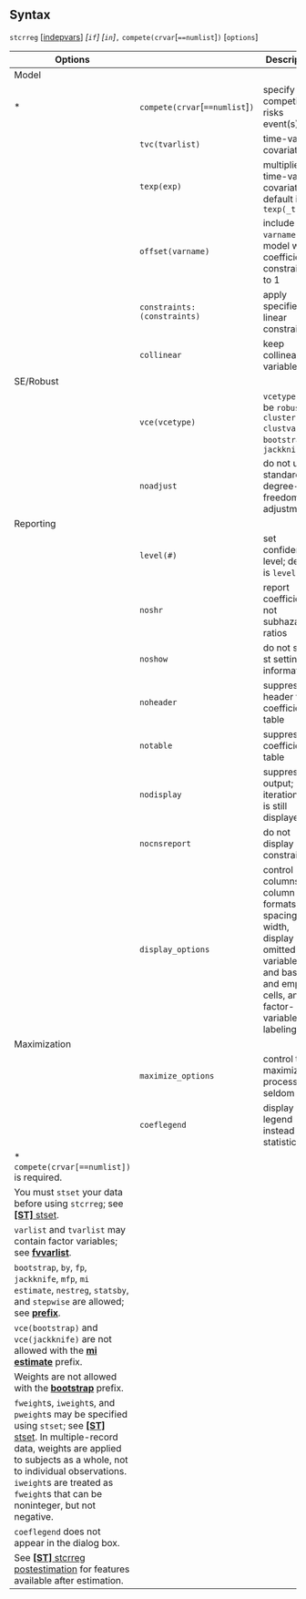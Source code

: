 ## Syntax

`stcrreg`
\[[indepvars](http://www.stata.com/help.cgi?indepvars)\]
_\[`if`\] \[`in`\]_`,`
`compete(crvar`\[`==numlist`\]`)` \[`options`\]

| Options                                                                                                                                                                                                                                                                                                                                                       |                                       | Description                                                                                                                                      |
|---------------------------------------------------------------------------------------------------------------------------------------------------------------------------------------------------------------------------------------------------------------------------------------------------------------------------------------------------------------|---------------------------------------|--------------------------------------------------------------------------------------------------------------------------------------------------|
| Model                                                                                                                                                                                                                                                                                                                                                         |                                       |                                                                                                                                                  |
| \*                                                                                                                                                                                                                                                                                                                                                            | `compete(crvar`\[`==numlist`\]`)` | specify competing-risks event(s)                                                                                                                 |
|                                                                                                                                                                                                                                                                                                                                                               | `tvc(tvarlist)`                       | time-varying covariates                                                                                                                          |
|                                                                                                                                                                                                                                                                                                                                                               | `texp(exp)`                           | multiplier for time-varying covariates; default is `texp(_t)`                                                                                    |
|                                                                                                                                                                                                                                                                                                                                                               | `offset(varname)`                     | include `varname` in model with coefficient constrained to 1                                                                                     |
|                                                                                                                                                                                                                                                                                                                                                               | `constraints:(constraints)`       | apply specified linear constraints                                                                                                               |
|                                                                                                                                                                                                                                                                                                                                                               | `collinear`                           | keep collinear variables                                                                                                                         |
| SE/Robust                                                                                                                                                                                                                                                                                                                                                     |                                       |                                                                                                                                                  |
|                                                                                                                                                                                                                                                                                                                                                               | `vce(vcetype)`                        | `vcetype` may be `robust`, `cluster clustvar`, `bootstrap`, or `jackknife`                                                                     |
|                                                                                                                                                                                                                                                                                                                                                               | `noadjust`                            | do not use standard degree-of-freedom adjustment                                                                                                 |
| Reporting                                                                                                                                                                                                                                                                                                                                                     |                                       |                                                                                                                                                  |
|                                                                                                                                                                                                                                                                                                                                                               | `level(#)`                            | set confidence level; default is `level(95)`                                                                                                     |
|                                                                                                                                                                                                                                                                                                                                                               | `noshr`                               | report coefficients, not subhazard ratios                                                                                                        |
|                                                                                                                                                                                                                                                                                                                                                               | `noshow`                              | do not show st setting information                                                                                                               |
|                                                                                                                                                                                                                                                                                                                                                               | `noheader`                            | suppress header from coefficient table                                                                                                           |
|                                                                                                                                                                                                                                                                                                                                                               | `notable`                             | suppress coefficient table                                                                                                                       |
|                                                                                                                                                                                                                                                                                                                                                               | `nodisplay`                           | suppress output; iteration log is still displayed                                                                                                |
|                                                                                                                                                                                                                                                                                                                                                               | `nocnsreport`                         | do not display constraints                                                                                                                       |
|                                                                                                                                                                                                                                                                                                                                                               | `display_options`                     | control columns and column formats, row spacing, line width, display of omitted variables and base and empty cells, and factor-variable labeling |
| Maximization                                                                                                                                                                                                                                                                                                                                                  |                                       |                                                                                                                                                  |
|                                                                                                                                                                                                                                                                                                                                                               | `maximize_options`                    | control the maximization process; seldom used                                                                                                    |
|                                                                                                                                                                                                                                                                                                                                                               | `coeflegend`                          | display legend instead of statistics                                                                                                             |
| \* `compete(crvar[==numlist])` is required.                                                                                                                                                                                                                                                                                                                   |                                       |                                                                                                                                                  |
| You must `stset` your data before using `stcrreg`; see [<strong>[ST]</strong> stset](http://www.stata.com/help.cgi?stset).                                                                                                                                                                                                         |                                       |                                                                                                                                                  |
| `varlist` and `tvarlist` may contain factor variables; see [<strong>fvvarlist</strong>](http://www.stata.com/help.cgi?fvvarlist).                                                                                                                                                                                                  |                                       |                                                                                                                                                  |
| `bootstrap`, `by`, `fp`, `jackknife`, `mfp`, `mi estimate`, `nestreg`, `statsby`, and `stepwise` are allowed; see [<strong>prefix</strong>](http://www.stata.com/help.cgi?prefix).                                                                                                                                                 |                                       |                                                                                                                                                  |
| `vce(bootstrap)` and `vce(jackknife)` are not allowed with the [<strong>mi estimate</strong>](http://www.stata.com/help.cgi?mi%20estimate) prefix.                                                                                                                                                                                 |                                       |                                                                                                                                                  |
| Weights are not allowed with the [<strong>bootstrap</strong>](http://www.stata.com/help.cgi?bootstrap) prefix.                                                                                                                                                                                                                     |                                       |                                                                                                                                                  |
| `fweight`s, `iweight`s, and `pweight`s may be specified using `stset`; see [<strong>[ST]</strong> stset](http://www.stata.com/help.cgi?stset). In multiple-record data, weights are applied to subjects as a whole, not to individual observations. `iweight`s are treated as `fweight`s that can be noninteger, but not negative. |                                       |                                                                                                                                                  |
| `coeflegend` does not appear in the dialog box.                                                                                                                                                                                                                                                                                                               |                                       |                                                                                                                                                  |
| See [<strong>[ST]</strong> stcrreg postestimation](http://www.stata.com/help.cgi?stcrreg_postestimation) for features available after estimation.                                                                                                                                                                                  |                                       |                                                                                                                                                  |
